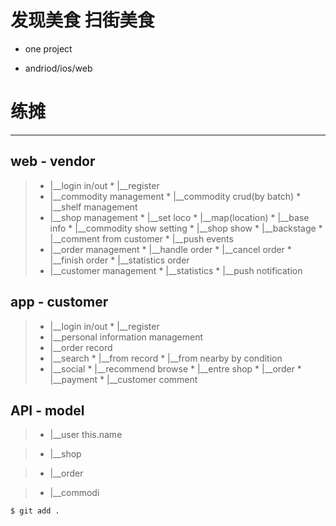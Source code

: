 # 发现美食    扫街美食

 * one project
 
 * andriod/ios/web
 
# 练摊

-------

## web - vendor
 >* |__login in/out
     * |__register
 >* |__commodity management
     * |__commodity crud(by batch)
     * |__shelf management
 >* |__shop management
     * |__set loco
        * |__map(location)
     * |__base info
     * |__commodity show setting
     * |__shop show
     * |__backstage
        * |__comment from customer
        * |__push events
 >* |__order management
     * |__handle order
     * |__cancel order
     * |__finish order
     * |__statistics order
 >* |__customer management
     * |__statistics
     * |__push notification

## app - customer
 >* |__login in/out
     * |__register
 >* |__personal information management
 >* |__order record
 >* |__search
     * |__from record
     * |__from nearby by condition
 >* |__social
     * |__recommend browse
        * |__entre shop
        * |__order
        * |__payment
     * |__customer comment

## API - model
 >* |__user
    this.name

 >* |__shop

 >* |__order

 >* |__commodi

    $ git add .